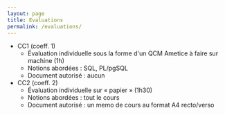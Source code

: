 ```yaml
---
layout: page
title: Evaluations
permalink: /evaluations/
---
```



- CC1 (coeff. 1)
    - Évaluation individuelle sous la forme d'un QCM Ametice à faire sur machine (1h)
    - Notions abordées : SQL, PL/pgSQL
    - Document autorisé : aucun
- CC2 (coeff. 2)
    - Évaluation individuelle sur « papier » (1h30)
    - Notions abordées : tout le cours
    - Document autorisé : un memo de cours au format A4 recto/verso